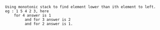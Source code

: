 	Using monotonic stack to find element lower than ith element to left.
	eg : 1 5 4 2 3, here 
		for 4 answer is 1
			 and for 3 answer is 2 
			 and for 2 answer is 1.
			